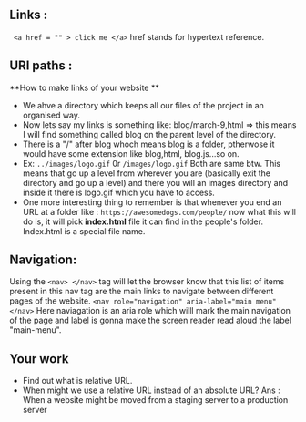 ## Links :

` <a href = "" > click me </a>`
href stands for hypertext reference.

## URl paths :

**How to make links of your website **

- We ahve a directory which keeps all our files of the project in an organised way.
- Now lets say my links is something like:
  blog/march-9,html => this means I will find something called blog on the parent level of the directory.
- There is a "/" after blog whoch means blog is a folder, ptherwose it would have some extension like blog,html, blog.js...so on.
- Ex: `../images/logo.gif` 0r `/images/logo.gif`
  Both are same btw. This means that go up a level from wherever you are (basically exit the directory and go up a level) and there you will an images directory and inside it there is logo.gif which you have to access.
- One more interesting thing to remember is that whenever you end an URL at a folder like : `https://awesomedogs.com/people/` now what this will do is, it will pick **index.html** file it can find in the people's folder.
  Index.html is a special file name.

## Navigation:

Using the `<nav> </nav>` tag will let the browser know that this list of items present in this nav tag are the main links to navigate between different pages of the website.
`<nav role="navigation" aria-label="main menu" </nav>`
Here naviagation is an aria role which willl mark the main navigation of the page and label is gonna make the screen reader read aloud the label "main-menu".

## Your work

- Find out what is relative URL.
- When might we use a relative URL instead of an absolute URL?
  Ans : When a website might be moved from a staging server to a production server
